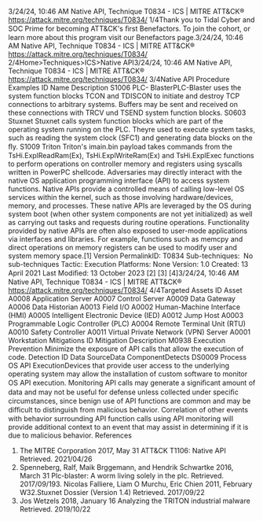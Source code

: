 3/24/24, 10:46 AM Native API, Technique T0834 - ICS | MITRE ATT&CK®
https://attack.mitre.org/techniques/T0834/ 1/4Thank you to Tidal Cyber and SOC Prime for becoming ATT&CK's ﬁrst Benefactors. To join the cohort, or learn more about this program visit our
Benefactors page.3/24/24, 10:46 AM Native API, Technique T0834 - ICS | MITRE ATT&CK®
https://attack.mitre.org/techniques/T0834/ 2/4Home>Techniques>ICS>Native API3/24/24, 10:46 AM Native API, Technique T0834 - ICS | MITRE ATT&CK®
https://attack.mitre.org/techniques/T0834/ 3/4Native API
Procedure Examples
ID Name Description
S1006 PLC-
BlasterPLC-Blaster uses the system function blocks TCON and TDISCON to initiate and destroy TCP connections to
arbitrary systems. Buffers may be sent and received on these connections with TRCV und TSEND system
function blocks. 
S0603 Stuxnet Stuxnet calls system function blocks which are part of the operating system running on the PLC. Theyre used to
execute system tasks, such as reading the system clock (SFC1) and generating data blocks on the ﬂy. 
S1009 Triton Triton's imain.bin payload takes commands from the TsHi.ExplReadRam(Ex), TsHi.ExplWriteRam(Ex) and
TsHi.ExplExec functions to perform operations on controller memory and registers using syscalls written in
PowerPC shellcode. Adversaries may directly interact with the native OS application programming interface (API) to access system functions. Native APIs
provide a controlled means of calling low-level OS services within the kernel, such as those involving hardware/devices, memory, and
processes. These native APIs are leveraged by the OS during system boot (when other system components are not yet initialized) as well
as carrying out tasks and requests during routine operations.
Functionality provided by native APIs are often also exposed to user-mode applications via interfaces and libraries. For example, functions
such as memcpy and direct operations on memory registers can be used to modify user and system memory space.[1]
Version PermalinkID: T0834
Sub-techniques:  No sub-techniques
 
Tactic: Execution
 
Platforms: None
Version: 1.0
Created: 13 April 2021
Last Modiﬁed: 13 October 2023
[2]
[3]
[4]3/24/24, 10:46 AM Native API, Technique T0834 - ICS | MITRE ATT&CK®
https://attack.mitre.org/techniques/T0834/ 4/4Targeted Assets
ID Asset
A0008 Application Server
A0007 Control Server
A0009 Data Gateway
A0006 Data Historian
A0013 Field I/O
A0002 Human-Machine Interface (HMI)
A0005 Intelligent Electronic Device (IED)
A0012 Jump Host
A0003 Programmable Logic Controller (PLC)
A0004 Remote Terminal Unit (RTU)
A0010 Safety Controller
A0011 Virtual Private Network (VPN) Server
A0001 Workstation
Mitigations
ID Mitigation Description
M0938 Execution Prevention Minimize the exposure of API calls that allow the execution of code.
Detection
ID Data SourceData ComponentDetects
DS0009 Process OS API
ExecutionDevices that provide user access to the underlying operating system may allow the installation
of custom software to monitor OS API execution. Monitoring API calls may generate a
signiﬁcant amount of data and may not be useful for defense unless collected under speciﬁc
circumstances, since benign use of API functions are common and may be diﬃcult to
distinguish from malicious behavior. Correlation of other events with behavior surrounding API
function calls using API monitoring will provide additional context to an event that may assist
in determining if it is due to malicious behavior.
References
1. The MITRE Corporation 2017, May 31 ATT&CK T1106: Native
API Retrieved. 2021/04/26
2. Spenneberg, Ralf, Maik Brggemann, and Hendrik Schwartke
2016, March 31 Plc-blaster: A worm living solely in the plc.
Retrieved. 2017/09/193. Nicolas Falliere, Liam O Murchu, Eric Chien 2011, February
W32.Stuxnet Dossier (Version 1.4) Retrieved. 2017/09/22
4. Jos Wetzels 2018, January 16 Analyzing the TRITON
industrial malware Retrieved. 2019/10/22